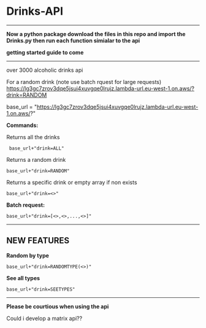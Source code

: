 # Drinks-API



---
<strong>Now a python package download the files in this repo and import the Drinks.py then run each function simialar to the api

  getting started guide to come

</strong>





---

 over 3000 alcoholic drinks api

For a random drink (note use batch rquest for large requests)
https://lg3gc7zrov3dqe5jsui4xuvgqe0lrujz.lambda-url.eu-west-1.on.aws/?drink=RANDOM


base_url = "https://lg3gc7zrov3dqe5jsui4xuvgqe0lrujz.lambda-url.eu-west-1.on.aws/?"

<strong>Commands:</strong>

Returns all the drinks

<code> base_url+"drink=ALL"</code>

Returns a random drink

<code>base_url+"drink=RANDOM"</code>

Returns a specific drink or empty array if non exists

<code>base_url+"drink=<<DRINK>>"</code>


<strong>Batch request:</strong>

<code>base_url+"drink=[<<DRINK>>,<<DRINK>>,...,<<DRINK>>]"</code>

---

<h2>NEW FEATURES</h2>

<strong>Random by type</strong>

<code>base_url+"drink=RANDOMTYPE(<<TYPE HERE>>)"</code>


<strong>See all types</strong>

<code>base_url+"drink=SEETYPES"</code>

---

**Please be courtious when using the api**


Could i develop a matrix api??
